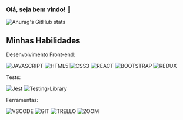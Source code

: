 ### Olá, seja bem vindo! 👋

![Anurag's GitHub stats](https://github-readme-stats.vercel.app/api?username=Glaucoed&show_icons=true&theme=dark)

## Minhas Habilidades

Desenvolvimento Front-end:

  ![JAVASCRIPT](https://img.shields.io/badge/JavaScript-F7DF1E.svg?&style=for-the-badge&logo=JavaScript&logoColor=black)
  ![HTML5](https://img.shields.io/badge/HTML5-E34F26.svg?&style=for-the-badge&logo=HTML5&logoColor=white)
  ![CSS3](https://img.shields.io/badge/CSS3-1572B6.svg?&style=for-the-badge&logo=CSS3&logoColor=white)
  ![REACT](https://img.shields.io/badge/React-61DAFB.svg?&style=for-the-badge&logo=React&logoColor=black)
  ![BOOTSTRAP](https://img.shields.io/badge/Bootstrap-7952B3.svg?&style=for-the-badge&logo=bootstrap&logoColor=white)
  ![REDUX](https://img.shields.io/badge/Redux-764ABC.svg?&style=for-the-badge&logo=Redux&logoColor=white)
  
<!-- **Desenvolvimento Front-end:** -->
  
Tests:

![Jest](https://img.shields.io/badge/Jest-C21325.svg?&style=for-the-badge&logo=jest&logoColor=white)
![Testing-Library](https://img.shields.io/badge/Testing%20Library-E33332.svg?&style=for-the-badge&logo=Testing%20Library&logoColor=white)

Ferramentas:

  ![VSCODE](https://img.shields.io/badge/-Visual%20Studio%20Code-007ACC?style=for-the-badge&logo=visual-studio-code&logoColor=white)
  ![GIT](https://img.shields.io/badge/git-F05032.svg?&style=for-the-badge&logo=git&logoColor=white)
  ![TRELLO](https://img.shields.io/badge/-Trello-0052CC?style=for-the-badge&logo=trello&logoColor=white)
  ![ZOOM](https://img.shields.io/badge/Zoom-2D8CFF.svg?&style=for-the-badge&logo=Zoom&logoColor=white)
 
